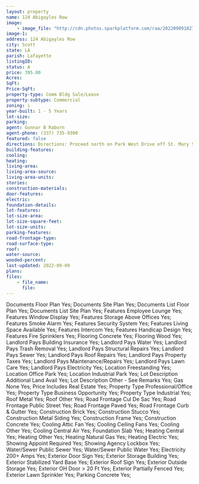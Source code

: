 ```yaml
---
layout: property
name: 124 Abigayles Row 
image:
    - image_file: "http://cdn.photos.sparkplatform.com/raa/20220909182728441086000000.jpg"
image-1:
address: 124 Abigayles Row 
city: Scott
state: LA
parish: Lafayette
listingID: 
status: A
price: 395.00
Acres: 
SqFt: 
Price-SqFt: 
property-type: Comm Bldg Sale/Lease
property-subtype: Commercial
zoning: i
year-built: 1 - 5 Years
lot-size: 
parking: 
agent: Gunnar B Raborn
agent-phone: (337) 735-9300
featured: false
directions: Directions: Proceed north on Park West Drive off St. Mary Street to Abigayles Row on right building at end of street on right.
building-features: 
cooling: 
heating: 
living-area: 
living-area-source: 
living-area-units: 
stories: 
construction-materials: 
door-features: 
electric: 
foundation-details: 
lot-features: 
lot-size-area: 
lot-size-square-feet: 
lot-size-units: 
parking-features: 
road-frontage-type: 
road-surface-type: 
roof: 
water-source: 
wooded-percent: 
last-updated: 2022-09-09
plans: 
files:
    - file_name:
      file:
---
```

Documents	Floor Plan	Yes;
Documents	Site Plan	Yes;
Documents List	Floor Plan	Yes;
Documents List	Site Plan	Yes;
Features	Employee Lounge	Yes;
Features	Window Display	Yes;
Features	Storage Above Offices	Yes;
Features	Smoke Alarm	Yes;
Features	Security System	Yes;
Features	Living Space Available	Yes;
Features	Intercom	Yes;
Features	Handicap Design	Yes;
Features	Fire Sprinklers	Yes;
Flooring	Concrete	Yes;
Flooring	Wood	Yes;
Landlord Pays	Building Insurance	Yes;
Landlord Pays	Water	Yes;
Landlord Pays	Trash Removal	Yes;
Landlord Pays	Structural Repairs	Yes;
Landlord Pays	Sewer	Yes;
Landlord Pays	Roof Repairs	Yes;
Landlord Pays	Property Taxes	Yes;
Landlord Pays	Maintenance/Repairs	Yes;
Landlord Pays	Lawn Care	Yes;
Landlord Pays	Electricity	Yes;
Location	Freestanding	Yes;
Location	Office Park	Yes;
Location	Industrial Park	Yes;
Lot Description	Additional Land Avail	Yes;
Lot Description	Other - See Remarks	Yes;
Gas	None	Yes;
Price Includes	Real Estate	Yes;
Property Type	Professional/Office	Yes;
Property Type	Business Opportunity	Yes;
Property Type	Industrial	Yes;
Roof	Metal	Yes;
Roof	Other	Yes;
Road Frontage	Cul De Sac	Yes;
Road Frontage	Public Street	Yes;
Road Frontage	Paved	Yes;
Road Frontage	Curb & Gutter	Yes;
Construction	Brick	Yes;
Construction	Stucco	Yes;
Construction	Metal Siding	Yes;
Construction	Frame	Yes;
Construction	Concrete	Yes;
Cooling	Attic Fan	Yes;
Cooling	Ceiling Fans	Yes;
Cooling	Other	Yes;
Cooling	Central Air	Yes;
Foundation	Slab	Yes;
Heating	Central	Yes;
Heating	Other	Yes;
Heating	Natural Gas	Yes;
Heating	Electric	Yes;
Showing	Appoint Required	Yes;
Showing	Agency Lockbox	Yes;
Water/Sewer	Public Sewer	Yes;
Water/Sewer	Public Water	Yes;
Electricity	200+ Amps	Yes;
Exterior	Door Sign	Yes;
Exterior	Storage Building	Yes;
Exterior	Stabilized Yard Base	Yes;
Exterior	Roof Sign	Yes;
Exterior	Outside Storage	Yes;
Exterior	OH Door > 20 Ft	Yes;
Exterior	Partially Fenced	Yes;
Exterior	Lawn Sprinkler	Yes;
Parking	Concrete	Yes;


